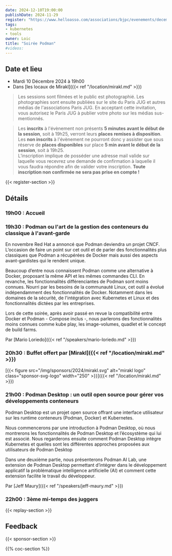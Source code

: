 ```yaml
---
date: 2024-12-10T19:00:00
publishDate: 2024-11-29
register: "https://www.helloasso.com/associations/bjpc/evenements/decembre-2024"
tags:
- kubernetes
- tools
owner: Loic
title: "Soirée Podman"
#videos:
---
```


## Date et lieu

* Mardi 10 Décembre 2024 à 19h00
* Dans [les locaux de Mirakl]({{< ref "/location/mirakl.md" >}})

> Les sessions sont filmées et le public est photographié. Les photographies sont ensuite publiées sur le site du Paris JUG et autres médias de l'associations Paris JUG. En acceptant cette invitation, vous autorisez le Paris JUG à publier votre photo sur les médias sus-mentionnés.

> Les **inscrits** à l'évènement non présents **5 minutes avant le début de la session**, soit à 19h25, verront leurs **places remises à disposition**.  
Les **non inscrits** à l'évènement ne pourront donc y assister que sous réserve de **places disponibles** sur place **5 min avant le début de la session**, soit à 19h25.  
L’inscription implique de posséder une adresse mail valide sur laquelle vous recevrez une demande de confirmation à laquelle il vous faudra répondre afin de valider votre inscription.
**Toute inscription non confirmée ne sera pas prise en compte !**

{{< register-section >}}

## Détails

### 19h00 : Accueil

### 19h30 : Podman ou l'art de la gestion des conteneurs du classique à l'avant-garde

En novembre Red Hat a annoncé que Podman deviendra un projet CNCF. L’occasion de faire un point sur cet outil et de parler des fonctionnalités plus classiques que Podman a récupérées de Docker mais aussi des aspects avant-gardistes qui le rendent unique.

Beaucoup d’entre nous connaissent Podman comme une alternative à Docker, proposant la même API et les mêmes commandes CLI. En revanche, les fonctionnalités différenciantes de Podman sont moins connues. Nourri par les besoins de la communauté Linux, cet outil a évolué indépendamment des fonctionnalités de Docker. Notamment dans les domaines de la sécurité, de l'intégration avec Kubernetes et Linux et des fonctionnalités dictées par les entreprises.

Lors de cette soirée, après avoir passé en revue la compatibilité entre Docker et Podman - Compose inclus -, nous parlerons des fonctionnalités moins connues comme kube play, les image-volumes, quadlet et le concept de build farms.

Par [Mario Loriedo]({{< ref "/speakers/mario-loriedo.md" >}})

### 20h30 : Buffet offert par [Mirakl]({{< ref "/location/mirakl.md" >}})

[{{< figure src="/img/sponsors/2024/mirakl.svg" alt="mirakl logo" class="sponsor-svg-logo" width="250" >}}]({{< ref "/location/mirakl.md" >}})

### 21h00 : Podman Desktop : un outil open source pour gérer vos développements conteneurs

Podman Desktop est un projet open source offrant une interface utilisateur sur les runtime conteneurs (Podman, Docker) et Kubernetes.

Nous commencerons par une introduction à Podman Desktop, où nous montrerons les fonctionnalités de Podman Desktop et l’écosystème qui lui est associé.
Nous regarderons ensuite comment Podman Desktop intègre Kubernetes et quelles sont les différentes approches proposées aux utilisateurs de Podman Desktop

Dans une deuxième partie, nous présenterons Podman AI Lab, une extension de Podman Desktop permettant d’intégrer dans le développement applicatif la problématique intelligence artificielle (AI) et comment cette extension facilite le travail du développeur.

Par [Jeff Maury]({{< ref "/speakers/jeff-maury.md" >}})

### 22h00 : 3ème mi-temps des juggers

{{< replay-section >}}

## Feedback

{{< sponsor-section >}}

{{% coc-section %}}
